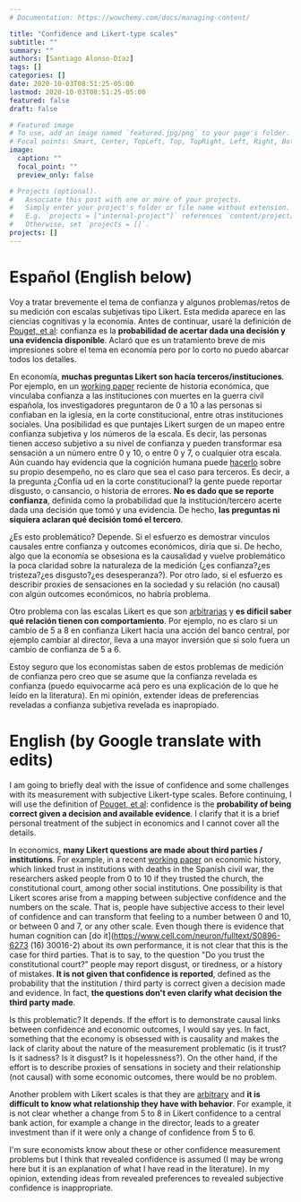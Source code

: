 ```yaml
---
# Documentation: https://wowchemy.com/docs/managing-content/

title: "Confidence and Likert-type scales"
subtitle: ""
summary: ""
authors: [Santiago Alonso-Díaz]
tags: []
categories: []
date: 2020-10-03T08:51:25-05:00
lastmod: 2020-10-03T08:51:25-05:00
featured: false
draft: false

# Featured image
# To use, add an image named `featured.jpg/png` to your page's folder.
# Focal points: Smart, Center, TopLeft, Top, TopRight, Left, Right, BottomLeft, Bottom, BottomRight.
image:
  caption: ""
  focal_point: ""
  preview_only: false

# Projects (optional).
#   Associate this post with one or more of your projects.
#   Simply enter your project's folder or file name without extension.
#   E.g. `projects = ["internal-project"]` references `content/project/deep-learning/index.md`.
#   Otherwise, set `projects = []`.
projects: []
---
```


# Español (English below)

Voy a tratar brevemente el tema de confianza y algunos problemas/retos de su medición con escalas subjetivas tipo Likert. Esta medida aparece en las ciencias cognitivas y la economía. Antes de continuar, usaré la definición de [Pouget, et al](https://www.nature.com/articles/nn.4240): confianza es la **probabilidad de acertar dada una decisión y una evidencia disponible**. Aclaró que es un tratamiento breve de mis impresiones sobre el tema en economía pero por lo corto no puedo abarcar todos los detalles.

En economía, **muchas preguntas Likert son hacía terceros/instituciones**. Por ejemplo, en un [working paper](https://cepr.org/active/publications/discussion_papers/dp.php?dpno=15091) reciente de historia económica, que vinculaba confianza a las instituciones con muertes en la guerra civil española, los investigadores preguntaron de 0 a 10 a las personas si confiaban en la iglesia, en la corte constitucional, entre otras instituciones sociales.  Una posibilidad es que puntajes Likert surgen de un mapeo entre confianza subjetiva y los números de la escala. Es decir, las personas tienen acceso subjetivo a su nivel de confianza y pueden transformar esa sensación a un número entre 0 y 10, o entre 0 y 7, o cualquier otra escala. Aún cuando hay evidencia que la cognición humana puede [hacerlo](https://www.cell.com/neuron/fulltext/S0896-6273(16)30016-2) sobre su propio desempeño, no es claro que sea el caso para terceros. Es decir, a la pregunta ¿Confia ud en la corte constitucional? la gente puede reportar disgusto, o cansancio, o historia de errores. **No es dado que se reporte confianza**, definida como la probabilidad que la institución/tercero acerte dada una decisión que tomó y una evidencia. De hecho, **las preguntas ni siquiera aclaran qué decisión tomó el tercero**.

¿Es esto problemático? Depende. Si el esfuerzo es demostrar vinculos causales entre confianza y outcomes económicos, diría que si. De hecho, algo que la economía se obsesiona es la causalidad y vuelve problemático la poca claridad sobre la naturaleza de la medición (¿es confianza?¿es tristeza?¿es disgusto?¿es desesperanza?). Por otro lado, si el esfuerzo es describir proxies de sensaciones en la sociedad y su relación (no causal) con algún outcomes económicos, no habría problema.

Otro problema con las escalas Likert es que son [arbitrarias](https://psycnet.apa.org/record/2006-00920-003) y **es dificil saber qué relación tienen con comportamiento**. Por ejemplo, no es claro si un cambio de 5 a 8 en confianza Likert hacía una acción del banco central, por ejemplo cambiar al director, lleva a una mayor inversión que si solo fuera un cambio de confianza de 5 a 6.

Estoy seguro que los economistas saben de estos problemas de medición de confianza pero creo que se asume que la confianza revelada es confianza (puedo equivocarme acá pero es una explicación de lo que he leído en la literatura). En mi opinión, extender ideas de preferencias reveladas a confianza subjetiva revelada es inapropiado.



# English (by Google translate with edits)

I am going to briefly deal with the issue of confidence and some challenges with its measurement with subjective Likert-type scales. Before continuing, I will use the definition of [Pouget, et al](https://www.nature.com/articles/nn.4240): confidence is the **probability of being correct given a decision and available evidence**. I clarify that it is a brief personal treatment of the subject in economics and I cannot cover all the details.

In economics, **many Likert questions are made about third parties / institutions**. For example, in a recent [working paper](https://cepr.org/active/publications/discussion_papers/dp.php?dpno=15091) on economic history, which linked trust in institutions with deaths in the Spanish civil war, the researchers asked people from 0 to 10 if they trusted the church, the constitutional court, among other social institutions. One possibility is that Likert scores arise from a mapping between subjective confidence and the numbers on the scale. That is, people have subjective access to their level of confidence and can transform that feeling to a number between 0 and 10, or between 0 and 7, or any other scale. Even though there is evidence that human cognition can [do it](https://www.cell.com/neuron/fulltext/S0896-6273 (16) 30016-2) about its own performance, it is not clear that this is the case for third parties. That is to say, to the question "Do you trust the constitutional court?" people may report disgust, or tiredness, or a history of mistakes. **It is not given that confidence is reported**, defined as the probability that the institution / third party is correct given a decision made and evidence. In fact, **the questions don't even clarify what decision the third party made**.

Is this problematic? It depends. If the effort is to demonstrate causal links between confidence and economic outcomes, I would say yes. In fact, something that the economy is obsessed with is causality and makes the lack of clarity about the nature of the measurement problematic (is it trust? Is it sadness? Is it disgust? Is it hopelessness?). On the other hand, if the effort is to describe proxies of sensations in society and their relationship (not causal) with some economic outcomes, there would be no problem.

Another problem with Likert scales is that they are [arbitrary](https://psycnet.apa.org/record/2006-00920-003) and **it is difficult to know what relationship they have with behavior**. For example, it is not clear whether a change from 5 to 8 in Likert confidence to a central bank action, for example a change in the director, leads to a greater investment than if it were only a change of confidence from 5 to 6.

I'm sure economists know about these or other confidence measurement problems but I think that revealed confidence is assumed  (I may be wrong here but it is an explanation of what I have read in the literature). In my opinion, extending ideas from revealed preferences to revealed subjective confidence is inappropriate.